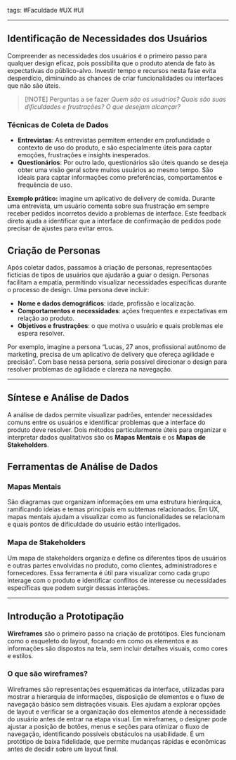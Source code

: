 tags: #Faculdade #UX #UI 
___
## Identificação de Necessidades dos Usuários
Compreender as necessidades dos usuários é o primeiro passo para qualquer design eficaz, pois possibilita que o produto atenda de fato às expectativas do público-alvo. Investir tempo e recursos nesta fase evita desperdício, diminuindo as chances de criar funcionalidades ou interfaces que não são úteis.

> [!NOTE] Perguntas a se fazer
> _Quem são os usuários? 
> Quais são suas dificuldades e frustrações? 
> O que desejam alcançar?_
### Técnicas de Coleta de Dados
- **Entrevistas**: As entrevistas permitem entender em profundidade o contexto de uso do produto, e são especialmente úteis para captar emoções, frustrações e insights inesperados.
- **Questionários**: Por outro lado, questionários são úteis quando se deseja obter uma visão geral sobre muitos usuários ao mesmo tempo. São ideais para captar informações como preferências, comportamentos e frequência de uso.

**Exemplo prático:** imagine um aplicativo de delivery de comida. Durante uma entrevista, um usuário comenta sobre sua frustração em sempre receber pedidos incorretos devido a problemas de interface. Este feedback direto ajuda a identificar que a interface de confirmação de pedidos pode precisar de ajustes para evitar erros.

## Criação de Personas
Após coletar dados, passamos à criação de personas, representações fictícias de tipos de usuários que ajudarão a guiar o design. Personas facilitam a empatia, permitindo visualizar necessidades específicas durante o processo de design. Uma persona deve incluir:

- **Nome e dados demográficos**: idade, profissão e localização.
- **Comportamentos e necessidades**: ações frequentes e expectativas em relação ao produto.
- **Objetivos e frustrações**: o que motiva o usuário e quais problemas ele espera resolver.

Por exemplo, imagine a persona “Lucas, 27 anos, profissional autônomo de marketing, precisa de um aplicativo de delivery que ofereça agilidade e precisão”. Com base nessa persona, seria possível direcionar o design para resolver problemas de agilidade e clareza na navegação.

___
## Síntese e Análise de Dados
A análise de dados permite visualizar padrões, entender necessidades comuns entre os usuários e identificar problemas que a interface do produto deve resolver. Dois métodos particularmente úteis para organizar e interpretar dados qualitativos são os **Mapas Mentais** e os **Mapas de Stakeholders**.
## Ferramentas de Análise de Dados
### Mapas Mentais
São diagramas que organizam informações em uma estrutura hierárquica, ramificando ideias e temas principais em subtemas relacionados. Em UX, mapas mentais ajudam a visualizar como as funcionalidades se relacionam e quais pontos de dificuldade do usuário estão interligados.
### Mapa de Stakeholders
Um mapa de stakeholders organiza e define os diferentes tipos de usuários e outras partes envolvidas no produto, como clientes, administradores e fornecedores. Essa ferramenta é útil para visualizar como cada grupo interage com o produto e identificar conflitos de interesse ou necessidades específicas que podem surgir dessas interações.
___

## Introdução a Prototipação
**Wireframes** são o primeiro passo na criação de protótipos. Eles funcionam como o esqueleto do layout, focando em como os elementos e as informações são dispostos na tela, sem incluir detalhes visuais, como cores e estilos.
### O que são wireframes?
Wireframes são representações esquemáticas da interface, utilizadas para mostrar a hierarquia de informações, disposição de elementos e o fluxo de navegação básico sem distrações visuais. Eles ajudam a explorar opções de layout e verificar se a organização dos elementos atende à necessidade do usuário antes de entrar na etapa visual. Em wireframes, o designer pode ajustar a posição de botões, menus e seções para otimizar o fluxo de navegação, identificando possíveis obstáculos na usabilidade. É um protótipo de baixa fidelidade, que permite mudanças rápidas e econômicas antes de decidir sobre um layout final.